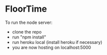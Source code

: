 # FloorTime
To run the node server:
- clone the repo
- run "npm install"
- run heroku local (install heroku if necessary)
- you are now hosting on localhost:5000
